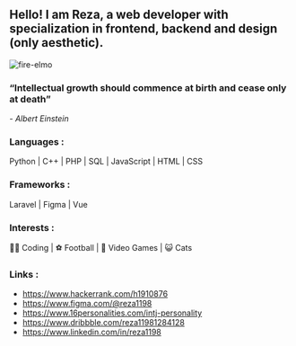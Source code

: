 ## Hello! I am Reza, a web developer with specialization in frontend, backend and design (only aesthetic).

![fire-elmo](https://user-images.githubusercontent.com/24864973/210222355-81d2a11d-1c1a-4d6b-a0bd-3d4d081867fa.gif)

### “Intellectual growth should commence at birth and cease only at death”
 <em> - Albert Einstein </em>

### Languages :
Python | C++ | PHP | SQL | JavaScript | HTML | CSS 

### Frameworks :
Laravel | Figma | Vue

### Interests :
👨‍💻 Coding |
⚽ Football |
👾 Video Games |
😺 Cats 

### Links :
* https://www.hackerrank.com/h1910876
* https://www.figma.com/@reza1198
* https://www.16personalities.com/intj-personality
* https://www.dribbble.com/reza11981284128
* https://www.linkedin.com/in/reza1198

